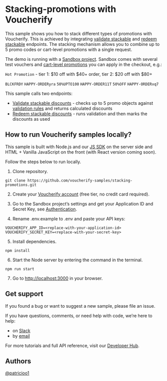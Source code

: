  # Stacking-promotions with Voucherify


This sample shows you how to stack different types of promotions with Voucherify. This is achieved by integrating [validate stackable](https://docs.voucherify.io/reference/validate-stacked-discounts-1) and [redeem stackable](https://docs.voucherify.io/reference/redeem-stacked-discounts) endpoints. The stacking mechanism allows you to combine up to 5 promo codes or cart-level promotions with a single request.

The demo is running with a [Sandbox project](https://docs.voucherify.io/docs/testing). Sandbox comes with several test vouchers and [cart-level promotions](https://docs.voucherify.io/docs/promotion-tier) you can apply in the checkout, e.g.:

``Hot Promotion`` - tier 1: $10 off with $40+ order, tier 2: $20 off with $80+

``BLCKFRDY`` ``HAPPY-ORDERyra`` ``50%UPTO100`` ``HAPPY-ORDER11T`` ``50%OFF`` ``HAPPY-ORDERxq7``

This sample calls two endpoints:

* [Validate stackable discounts](https://docs.voucherify.io/reference/validate-stacked-discounts-1) - checks up to 5 promo objects against [validation rules](https://docs.voucherify.io/docs/validation-rules) and returns calculated discounts
* [Redeem stackable discounts](https://docs.voucherify.io/reference/redeem-stacked-discounts) - runs validation and then marks the discounts as used

## How to run Voucherify samples locally?

This sample is built with Node.js and our [JS SDK](https://github.com/voucherifyio/voucherify-js-sdk) on the server side and HTML + Vanilla JavaScript on the front (with React version coming soon).

Follow the steps below to run locally.

1. Clone repository.

```
git clone https://github.com/voucherify-samples/stacking-promotions.git
```
2. Create your [Voucherify account](http://app.voucherify.io/#/signup) (free tier, no credit card required).

3. Go to the Sandbox project’s settings and get your Application ID and Secret Key, see [Authentication](https://docs.voucherify.io/docs/authentication).

4. Rename .env.example to .env and paste your API keys:
```
VOUCHERIFY_APP_ID=<replace-with-your-application-id>
VOUCHERIFY_SECRET_KEY=<replace-with-your-secret-key>
```
5. Install dependencies.
```
npm install
```
6. Start the Node server by entering the command in the terminal.
```
npm run start
```
7. Go to [http://localhost:3000](http://localhost:3000/) in your browser.


## Get support

If you found a bug or want to suggest a new sample, please file an issue.

If you have questions, comments, or need help with code, we’re here to help:
* on [Slack](https://www.voucherify.io/community)
* by [email](https://www.voucherify.io/contact-support)

For more tutorials and full API reference, visit our [Developer Hub](https://docs.voucherify.io).

## Authors
[@patricioo1](https://github.com/patricioo1)
